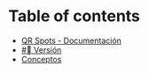 # Table of contents

* [QR Spots - Documentación](README.md)
* [#⃣ Versión](version.md)
* [Conceptos](conceptos.md)
